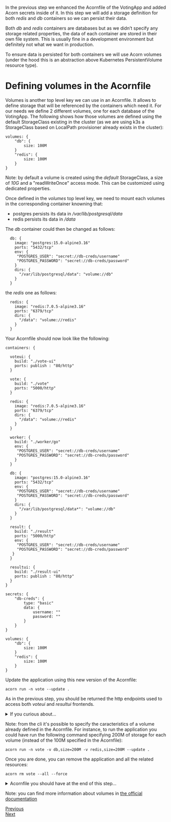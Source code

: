 In the previous step we enhanced the Acornfile of the VotingApp and added Acorn secrets inside of it. In this step we will add a storage definition for both *redis* and *db* containers so we can persist their data. 

Both *db* and *redis* containers are databases but as we didn’t specify any storage related properties, the data of each container are stored in their own file system. This is usually fine in a development environment but definitely not what we want in production. 

To ensure data is persisted for both containers we will use Acorn volumes (under the hood this is an abstraction above Kubernetes PersistentVolume resource type).

# Defining volumes in the Acornfile

Volumes is another top level key we can use in an Acornfile. It allows to define storage that will be referenced by the containers which need it. For our needs we define 2 different volumes, one for each database of the VotingApp. The following shows how those volumes are defined using the default StorageClass existing in the cluster (as we are using k3s a StorageClass based on LocalPath provisioner already exists in the cluster):

```
volumes: {
    "db": {
        size: 100M
    }
    "redis": {
        size: 100M
    }
}
```

Note: by default a volume is created using the *default* StorageClass, a size of *10G* and a "readWriteOnce" access mode. This can be customized using dedicated properties. 

Once defined in the *volumes* top level key, we need to mount each volumes in the corresponding container knowning that:
- postgres persists its data in */var/lib/postgresql/data*
- redis persists its data in */data*

The *db* container could then be changed as follows:

```
  db: {
    image: "postgres:15.0-alpine3.16"
    ports: "5432/tcp"
    env: {
     "POSTGRES_USER": "secret://db-creds/username"
     "POSTGRES_PASSWORD": "secret://db-creds/password"
    }
    dirs: {
      "/var/lib/postgresql/data": "volume://db"
    }
  }
```

the *redis* one as follows:

```
  redis: {
    image: "redis:7.0.5-alpine3.16"
    ports: "6379/tcp"
    dirs: {
      "/data": "volume://redis"
    }
  }
```

Your Acornfile should now look like the following:

```
containers: {
  
  voteui: {
    build: "./vote-ui"
    ports: publish : "80/http"
  }

  vote: {
    build: "./vote"
    ports: "5000/http"
  }

  redis: {
    image: "redis:7.0.5-alpine3.16"
    ports: "6379/tcp"
    dirs: {
      "/data": "volume://redis"
    }
  }

  worker: {
    build: "./worker/go"
    env: {
     "POSTGRES_USER": "secret://db-creds/username"
     "POSTGRES_PASSWORD": "secret://db-creds/password"
    }
  }

  db: {
    image: "postgres:15.0-alpine3.16"
    ports: "5432/tcp"
    env: {
     "POSTGRES_USER": "secret://db-creds/username"
     "POSTGRES_PASSWORD": "secret://db-creds/password"
    }
    dirs: {
      "/var/lib/postgresql/data*": "volume://db"
    }
  }

  result: {
    build: "./result"
    ports: "5000/http"
    env: {
     "POSTGRES_USER": "secret://db-creds/username"
     "POSTGRES_PASSWORD": "secret://db-creds/password"
   }
  }

  resultui: {
    build: "./result-ui"
    ports: publish : "80/http"
  }
}

secrets: {
    "db-creds": {
        type: "basic"
        data: {
            username: ""
            password: ""
        }
    }
}

volumes: {
    "db": {
        size: 100M
    }
    "redis": {
        size: 100M
    }
}
```

Update the application using this new version of the Acornfile:

```
acorn run -n vote --update .
```

As in the previous step, you should be returned the http endpoints used to access both *voteui* and *resultui* frontends. 

<details>
  <summary markdown="span">If you curious about...</summary>

... what happened under the hood, you can see 2 PersistentVolume have been created, one for each database container:

```
$ kubectl get pv
NAME                                       CAPACITY   ACCESS MODES   RECLAIM POLICY   STATUS   CLAIM                     STORAGECLASS   REASON   AGE
pvc-dc2c7d70-de12-4e31-8a21-7c96005c432e   10G        RWO            Retain           Bound    vote-7830ef54-bef/redis   local-path              27s
pvc-54c9a948-c736-4792-905d-1ed47792f518   10G        RWO            Retain           Bound    vote-7830ef54-bef/db      local-path              27s
```

</details>

Note: from the cli it's possible to specify the caracteristics of a volume already defined in the Acornfile. For instance, to run the application you could have run the following command specifying 200M of storage for each volume (instead of the 100M specified in the Acornfile):

```
acorn run -n vote -v db,size=200M -v redis,size=200M --update .
```

Once you are done, you can remove the application and all the related resources:

```
acorn rm vote --all --force
```

<details>
  <summary markdown="span">Acornfile you should have at the end of this step...</summary>
<pre>
containers: {
  voteui: {
    build: "./vote-ui"
    ports: publish : "80/http"
  }
  vote: {
    build: "./vote"
    ports: "5000/http"
  }
  redis: {
    image: "redis:7.0.5-alpine3.16"
    ports: "6379/tcp"
    dirs: {
      "/data": "volume://redis"
    }
  }
  worker: {
    build: "./worker/go"
    env: {
     "POSTGRES_USER": "secret://db-creds/username"
     "POSTGRES_PASSWORD": "secret://db-creds/password"
    }
  }
  db: {
    image: "postgres:15.0-alpine3.16"
    ports: "5432/tcp"
    env: {
     "POSTGRES_USER": "secret://db-creds/username"
     "POSTGRES_PASSWORD": "secret://db-creds/password"
    }
    dirs: {
      "/var/lib/postgresql/data*": "volume://db"
    }
  }
  result: {
    build: "./result"
    ports: "5000/http"
    env: {
     "POSTGRES_USER": "secret://db-creds/username"
     "POSTGRES_PASSWORD": "secret://db-creds/password"
   }
  }
  resultui: {
    build: "./result-ui"
    ports: publish : "80/http"
  }
}
secrets: {
    "db-creds": {
        type: "basic"
        data: {
            username: ""
            password: ""
        }
    }
}
volumes: {
    "db": {
        size: 100M
    }
    "redis": {
        size: 100M
    }
}
</pre>
</details>

Note: you can find more information about volumes in [the official documentation](https://docs.acorn.io/running/volumes)

[Previous](./secret.md)  
[Next](./development_mode.md)
